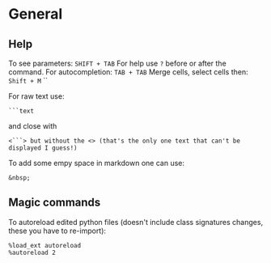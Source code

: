 # General


## Help
To see parameters: `SHIFT + TAB`
For help use `?` before or after the command.
For autocompletion: `TAB + TAB`
Merge cells, select cells then: `Shift + M` ``


For raw text use:
```text
```text
```
and close with
```text
<```> but without the <> (that's the only one text that can't be displayed I guess!)
```


To add some empy space in markdown one can use:
~~~
&nbsp;
~~~


## Magic commands
To autoreload edited python files (doesn't include class signatures changes, these you have to re-import): 
```jupyter
%load_ext autoreload
%autoreload 2
```

